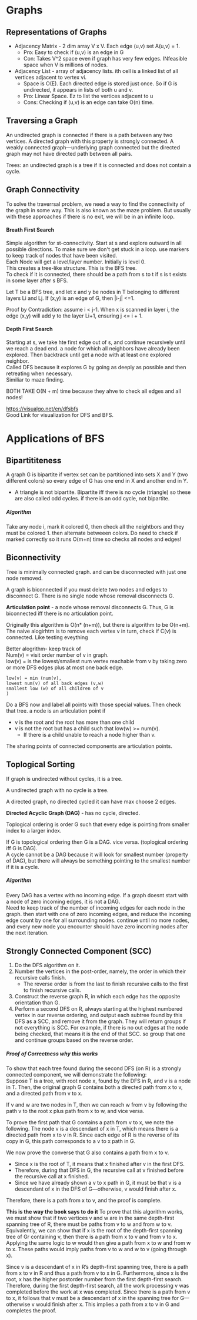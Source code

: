 # Graphs
## Representations of Graphs
* Adjacency Matrix - 2 dim array V x V. Each edge (u,v) set A(u,v) = 1.
  * Pro: Easy to check if (u,v) is an edge in G
  * Con: Takes V^2 space even if graph has very few edges. INfeasible space when V is millions of nodes.
* Adjacency List - array of adjacency lists. ith cell is a linked list of all vertices adjacent to vertex vi.
  * Space is O(E). Each directed edge is stored just once. So if G is undirected, it appears in lists of both u and v. 
  * Pro: Linear Space. Ez to list the vertices adjacent to u
  * Cons: Checking if (u,v) is an edge can take O(n) time. 

## Traversing a Graph
An undirected graph is connected if there is a path between any two vertices. A directed graph with this property is strongly connected. A weakly connected graph—underlying graph connected but the directed graph may not have directed path between all pairs.  

Trees: an undirected graph is a tree if it is connected and does not contain a cycle.

## Graph Connectivity
To solve the traverrsal problem, we need a way to find the connectivity of the graph in some way. This is also known as the maze problem. But usually with these approaches if there is no exit, we will be in an infinite loop.
  
#### Breath First Search
Simple algorithm for st-connectivity. Start at s and explore outward in all possible directions. To make sure we don't get stuck in a loop. use markers to keep track of nodes that have been visited.   
Each Node will get a level/layer number. Initially is level 0.   
This creates a tree-like structure. This is the BFS tree.  
To check if it is connected, there should be a path from s to t if s is t exists in some layer after s BFS. 
  
Let T be a BFS tree, and let x and y be nodes in T belonging to different layers Li and Lj. If (x,y) is an edge of G, then |i-j| <=1.
  
Proof by Contradiction: assume i < j-1. When x is scanned in layer i, the edge (x,y) will add y to the layer Li+1, ensuring j <= i + 1. 
  
#### Depth First Search
Starting at s, we take hte first edge out of s, and continue recursively until we reach a dead end. a node for which all neighbors have already been explored. Then backtrack until get a node with at least one explored neighbor.  
Called DFS because it explores G by going as deeply as possible and then retreating when necessary.  
Similiar to maze finding. 
  
BOTH TAKE O(N + m) time because they ahve to check all edges and all nodes! 

https://visualgo.net/en/dfsbfs  
Good Link for visualization for DFS and BFS.   
  
# Applications of BFS
## Bipartititeness 
A graph G is bipartite if vertex set can be partitioned into sets X and Y (two different colors) so every edge of G has one end in X and another end in Y.  
* A triangle is not bipartite. Bipartite iff there is no cycle (triangle) so these are also called odd cycles. if there is an odd cycle, not bipartite.
  
##### Algorithm
Take any node i, mark it colored 0, then check all the neightbors and they must be colored 1. then alternate betweeen colors. Do need to check if marked correctly so it runs
O(m+n) time so checks all nodes and edges!  

## Biconnectivity
Tree is minimally connected graph. and can be disconnected with just one node removed.  

A graph is biconnected if you must delete two nodes and edges to disconnect G. There is no single node whose removal disconnects G. 
  
__Articulation point__ - a node whose removal disconnects G. Thus, G is biconnected iff there is no articulation point. 
  
Originally this algorithm is O(n* (n+m)), but there is algorithm to be O(n+m). The naive alogirhtm is to remove each vertex v in turn, check if C(v) is connected. Like testing eveything
  
Better alogrithm- keep track of   
Num(v) = visit order number of v in graph.  
low(v) = is the lowest/smallest num vertex reachable from v by taking zero or more DFS edges plus at most one back edge.
```
low(v) = min (num(v), 
lowest num(v) of all back edges (v,w)
smallest low (w) of all children of v
)
```
  
Do a BFS now and label all points with those special values. Then check that tree. a node is an articulation point if  
- v is the root and the root has more than one child
- v is not the root but has a child such that low(w) >= num(v).
  - If there is a child unable to reach a node higher than v. 

The sharing points of connected components are articulation points.  

## Toplogical Sorting
If graph is undirected without cycles, it is a tree.  

A undirected graph with no cycle is a tree.  

A directed graph, no directed cycled it can have max choose 2 edges.   

__Directed Acyclic Graph (DAG)__  - has no cycle, directed.  

Toplogical ordering is order G such that every edge is pointing from smaller index to a larger index.  
  
If G is topological ordering then G is a DAG. vice versa. (toplogical ordering iff G is DAG).  
A cycle cannot be a DAG because it will look for smallest number (property of DAG), but there will always be something pointing to the smallest number if it is a cycle.
  
##### Algorithm
Every DAG has a vertex with no incoming edge. If a graph doesnt start with a node of zero incoming edges, it is not a DAG.  
Need to keep track of the number of incoming edges for each node in the graph. then start with one of zero incoming edges, and reduce the incoming edge count by one for all surrounding nodes. continue until no more nodes, and every new node you encounter should have zero incoming nodes after the next iteration. 

## Strongly Connected Component (SCC)
1. Do the DFS algorithm on it.
2. Number the vertices in the post-order, namely, the order in which their recursive
calls finish.
	* The reverse order is from the last to finish recursive calls to the first to finish recursive calls. 
3. Construct the reverse graph R, in which each edge has the opposite orientation
than G.
4. Perform a second DFS on R, always starting at the highest numbered vertex in
our reverse ordering, and output each subtree found by this DFS as a SCC, and remove
it from the graph. They will return groups if not everything is SCC. For example, if there is no out edges at the node being checked, that means it is the end of that SCC. so group that one and continue groups based on the reverse order. 
  
##### Proof of Correctness why this works
To show that each tree found during the second DFS (on R) is a strongly connected component, we will demonstrate the following:   
Suppose T is a tree, with root node x, found by the DFS in R, and v is a node in T. Then, the original graph G contains both a directed path from x to v, and a directed path from v
to x.
  
If v and w are two nodes in T, then we can reach w from v by
following the path v to the root x plus path from x to w, and vice versa.
  
To prove the first path that G contains a path from v to x, we note the following. The
node v is a descendant of x in T, which means there is a directed path from x to v in
R. Since each edge of R is the reverse of its copy in G, this path corresponds to a
v to x path in G.
  
We now prove the converse that G also contains a path from x to v.
- Since x is the root of T, it means that x finished after v in the
first DFS.
- Therefore, during that DFS in G, the recursive call at v finished before the recursive call at x finished.
- Since we have already shown a v to x path in G, it must be that v is a descendant
of x in the DFS of G—otherwise, v would finish after x.  

Therefore, there is a path from x to v, and the proof is complete.
   
__This is the way the book says to do it__
To prove that this algorithm works, we must show that if two vertices v and w are
in the same depth-first spanning tree of R, there must be paths from v to w and from w
to v. Equivalently, we can show that if x is the root of the depth-first spanning tree of Gr
containing v, then there is a path from x to v and from v to x. Applying the same logic to w
would then give a path from x to w and from w to x. These paths would imply paths from
v to w and w to v (going through x).  

Since v is a descendant of x in R’s depth-first spanning tree, there is a path from x to
v in R and thus a path from v to x in G. Furthermore, since x is the root, x has the higher
postorder number from the first depth-first search. Therefore, during the first depth-first
search, all the work processing v was completed before the work at x was completed. Since
there is a path from v to x, it follows that v must be a descendant of x in the spanning tree
for G—otherwise v would finish after x. This implies a path from x to v in G and completes
the proof.
